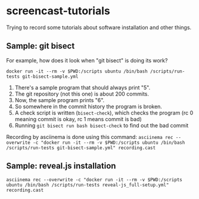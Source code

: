 # screencast-tutorials
Trying to record some tutorials about software installation and other things.

## Sample: git bisect

For example, how does it look when "git bisect" is doing its work?

`docker run -it --rm -v $PWD:/scripts ubuntu /bin/bash /scripts/run-tests git-bisect-sample.yml` 

1. There's a sample program that should always print "5".
2. The git repository (not this one) is about 200 commits.
3. Now, the sample program prints "6".
4. So somewhere in the commit history the program is broken.
5. A check script is written (`bisect-check`), which checks the program (rc 0 meaning commit is okay, rc 1 means commit is bad)
6. Running `git bisect run bash bisect-check` to find out the bad commit

Recording by asciinema is done using this command:
`asciinema rec --overwrite -c "docker run -it --rm -v $PWD:/scripts ubuntu /bin/bash /scripts/run-tests git-bisect-sample.yml" recording.cast`

## Sample: reveal.js installation

`asciinema rec --overwrite -c "docker run -it --rm -v $PWD:/scripts ubuntu /bin/bash /scripts/run-tests reveal-js_full-setup.yml" recording.cast`

